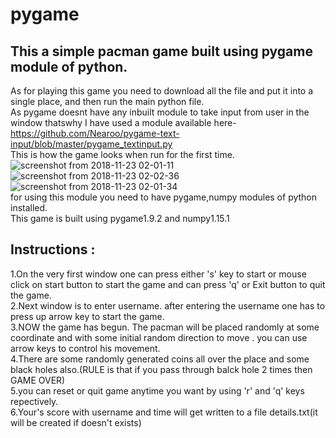 # pygame
## This a simple pacman game built using pygame module of python.
As for playing this game you need to download all the file and put it into a single place, and then run the main python file.  
As pygame doesnt have any inbuilt module to take input from user in the window thatswhy I have used a module available here- 
https://github.com/Nearoo/pygame-text-input/blob/master/pygame_textinput.py  
This is how the game looks when run for the first time.  
![screenshot from 2018-11-23 02-01-11](https://user-images.githubusercontent.com/44255731/48921425-b5bf9600-eec5-11e8-8e48-44cab3dd9894.png) ![screenshot from 2018-11-23 02-02-36](https://user-images.githubusercontent.com/44255731/48921426-b9ebb380-eec5-11e8-91ee-8cad642d50e8.png) ![screenshot from 2018-11-23 02-01-34](https://user-images.githubusercontent.com/44255731/48921428-bd7f3a80-eec5-11e8-96c8-613d1821194f.png)  
for using this module you need to have pygame,numpy modules of python installed.  
This game is built using pygame1.9.2 and numpy1.15.1  
## Instructions :  
1.On the very first window one can press either 's' key to start or mouse click on start button to start the game and can press 'q' or Exit button to quit the game.   
2.Next window is to enter username. after entering the username one has to press up arrow key to start the game.  
3.NOW the game has begun. The pacman will be placed randomly at some coordinate and with some initial random direction to move . you can use arrow keys to control his movement.  
4.There are some randomly generated coins all over the place and some black holes also.(RULE is that if you pass through balck hole 2 times then GAME OVER)  
5.you can reset or quit game anytime you want by using 'r' and 'q' keys repectively.   
6.Your's score with username and time will get written to a file details.txt(it will be created if doesn't exists)
